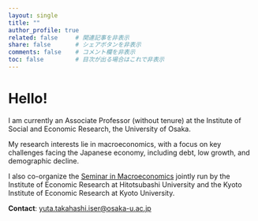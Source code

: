 ```yaml
---
layout: single
title: ""
author_profile: true
related: false     # 関連記事を非表示
share: false       # シェアボタンを非表示
comments: false    # コメント欄を非表示
toc: false         # 目次が出る場合はこれで非表示
---
```

# Hello!

I am currently an Associate Professor (without tenure) at the Institute of Social and Economic Research, the University of Osaka.

My research interests lie in macroeconomics, with a focus on key challenges facing the Japanese economy, including debt, low growth, and demographic decline.

I also co-organize the [Seminar in Macroeconomics](https://sites.google.com/view/seminarinmacro/home) jointly run by the Institute of Economic Research at Hitotsubashi University and the Kyoto Institute of Economic Research at Kyoto University.

**Contact**: [yuta.takahashi.iser@osaka-u.ac.jp](mailto:yuta.takahashi.iser@osaka-u.ac.jp)
